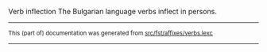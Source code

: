 Verb inflection
The Bulgarian language verbs inflect in persons.

* * *

<small>This (part of) documentation was generated from [src/fst/affixes/verbs.lexc](https://github.com/giellalt/lang-bul/blob/main/src/fst/affixes/verbs.lexc)</small>

---

